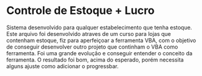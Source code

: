 # Controle de Estoque + Lucro
Sistema desenvolvido para qualquer estabelecimento que tenha estoque.
Este arquivo foi desenvolvido atraves de um curso para lojas que contenham estoque, fiz para aperfeiçoar a ferramenta VBA, com o objetivo de conseguir desenvolver outro projeto que continham o VBA como ferramenta. Foi uma grande evolução e conseguir entender o conceito da ferramenta. O resultado foi bom, acima do esperado, porém necessita alguns ajuste como adicionar o progressbar.
